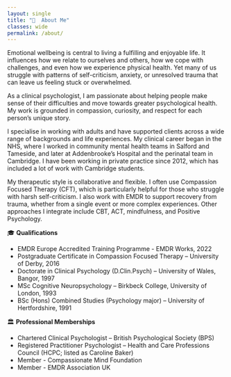 ```yaml
---
layout: single
title: "🌱  About Me"
classes: wide
permalink: /about/
---
```


Emotional wellbeing is central to living a fulfilling and enjoyable life. It influences how we relate to ourselves and others, how we cope with challenges, and even how we experience physical health. Yet many of us struggle with patterns of self-criticism, anxiety, or unresolved trauma that can leave us feeling stuck or overwhelmed.

As a clinical psychologist, I am passionate about helping people make sense of their difficulties and move towards greater psychological health. My work is grounded in compassion, curiosity, and respect for each person’s unique story.

I specialise in working with adults and have supported clients across a wide range of backgrounds and life experiences. My clinical career began in the NHS, where I worked in community mental health teams in Salford and Tameside, and later at Addenbrooke’s Hospital and the perinatal team in Cambridge. I have been working in private practice since 2012, which has included a lot of work with Cambridge students.

My therapeutic style is collaborative and flexible. I often use Compassion Focused Therapy (CFT), which is particularly helpful for those who struggle with harsh self-criticism. I also work with EMDR to support recovery from trauma, whether from a single event or more complex experiences. Other approaches I integrate include CBT, ACT, mindfulness, and Positive Psychology.

🎓 **Qualifications**

* EMDR Europe Accredited Training Programme - EMDR Works, 2022
* Postgraduate Certificate in Compassion Focused Therapy – University of Derby, 2016
* Doctorate in Clinical Psychology (D.Clin.Psych) – University of Wales, Bangor, 1997
* MSc Cognitive Neuropsychology – Birkbeck College, University of London, 1993
* BSc (Hons) Combined Studies (Psychology major) – University of Hertfordshire, 1991

🏛 **Professional Memberships**

* Chartered Clinical Psychologist – British Psychological Society (BPS)
* Registered Practitioner Psychologist – Health and Care Professions Council (HCPC; listed as Caroline Baker)
* Member - Compassionate Mind Foundation
* Member - EMDR Association UK
